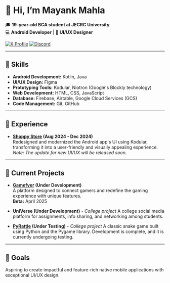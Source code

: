 # 👋 Hi, I’m **Mayank Mahla**

🎓 **19-year-old BCA student at JECRC University**  
💻 **Android Developer** | 🎨 **UI/UX Designer**

[![X Profile](https://img.shields.io/badge/X-@imayankmahla-1DA1F2?style=for-the-badge&logo=x)](https://x.com/imayankmahla)   [![Discord](https://dcbadge.limes.pink/api/server/fagAu3WBE8)](https://discord.gg/fagAu3WBE8)

---

## 🔧 Skills
- **Android Development:** Kotlin, Java
- **UI/UX Design:** Figma
- **Prototyping Tools:** Kodular, Niotron (Google's Blockly technology)
- **Web Development:** HTML, CSS, JavaScript  
- **Database:** Firebase, Airtable, Google Cloud Services (GCS)
- **Code Management:** Git, GitHub

---

## 💼 Experience
- **[Shoppy Store](https://shoppystorenp.com) (Aug 2024 - Dec 2024)**  
  Redesigned and modernized the Android app's UI using Kodular, transforming it into a user-friendly and visually appealing experience.  
  *Note: The update for new UI/UX will be released soon.*

---

## 🚀 Current Projects

- **[Gamefyer](https://gamefyer.com) (Under Development)**  
  A platform designed to connect gamers and redefine the gaming experience with unique features.  
  **Beta:** April 2025  
  
- **UniVerse (Under Development)** - *College project* 
  A college social media platform for assignments, info sharing, and networking among students.  

- **[PyRattle](https://github.com/mayankmahla/PyRattle) (Under Testing)**  - *College project* 
  A classic snake game built using Python and the Pygame library. Development is complete, and it is currently undergoing testing.  

---

## 🎯 Goals
Aspiring to create impactful and feature-rich native mobile applications with exceptional UI/UX design.
